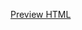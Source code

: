 [Preview HTML](http://htmlpreview.github.io/?https://github.com/UCDavis-STA-141B-Winter-2020/sta141b-lectures/blob/master/01-07-introduction/01-07-introduction.html)
